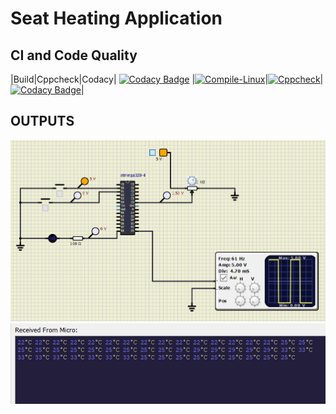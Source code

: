 # Seat Heating Application
## CI and Code Quality
|Build|Cppcheck|Codacy|
[![Codacy Badge](https://api.codacy.com/project/badge/Grade/a4dd16f17908460f846378bbb3b84015)](https://app.codacy.com/gh/ShodaPratheepKumarReddy/EmbeddedC_255967?utm_source=github.com&utm_medium=referral&utm_content=ShodaPratheepKumarReddy/EmbeddedC_255967&utm_campaign=Badge_Grade_Settings)
|[![Compile-Linux](https://github.com/ShodaPratheepKumarReddy/EmbeddedC_255967/actions/workflows/Compile.yml/badge.svg)](https://github.com/ShodaPratheepKumarReddy/EmbeddedC_255967/actions/workflows/Compile.yml)|[![Cppcheck](https://github.com/ShodaPratheepKumarReddy/EmbeddedC_255967/actions/workflows/CodeQulaity.yml/badge.svg)](https://github.com/ShodaPratheepKumarReddy/EmbeddedC_255967/actions/workflows/CodeQulaity.yml)|[![Codacy Badge](https://app.codacy.com/project/badge/Grade/940f00b55fcf4f0a8c4c2a9a0dbed392)](https://www.codacy.com/gh/ShodaPratheepKumarReddy/EmbeddedC_255967/dashboard?utm_source=github.com&amp;utm_medium=referral&amp;utm_content=ShodaPratheepKumarReddy/EmbeddedC_255967&amp;utm_campaign=Badge_Grade)|
## OUTPUTS
![application](simulation/application.png)
![UART output](simulation/UART.png)



